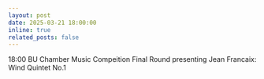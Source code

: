 ```yaml
---
layout: post
date: 2025-03-21 18:00:00
inline: true
related_posts: false
---
```


18:00 BU Chamber Music Compeition Final Round 
presenting Jean Francaix: Wind Quintet No.1

